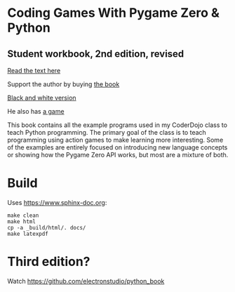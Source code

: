 # Coding Games With Pygame Zero \& Python
## Student workbook, 2nd edition, revised

[Read the text here](https://electronstudio.github.io/pygame-zero-book/)

Support the author by buying [the book](https://www.amazon.co.uk/dp/1071147706)

[Black and white version](https://www.amazon.co.uk/Coding-Games-Pygame-Zero-Python/dp/1695028805)

He also has [a game](http://retrowar.net)

This book contains all the example programs used in my CoderDojo class to teach Python programming.  The primary goal of the class is to teach
programming using action games to make learning more interesting.  Some of the examples are entirely focused on
introducing new language concepts or showing how the Pygame Zero API works, but most are a mixture of both.

# Build

Uses https://www.sphinx-doc.org:
```
make clean
make html
cp -a _build/html/. docs/
make latexpdf
```

# Third edition?

Watch https://github.com/electronstudio/python_book
